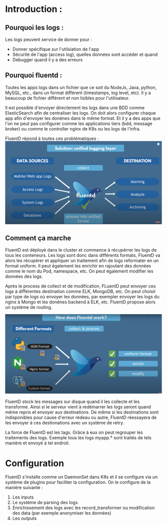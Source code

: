# Introduction : 
## Pourquoi les logs :
Les logs peuvent service de donner pour : 
* Donner spécifique sur l'utilsiation de l'app
* Sécurité de l'app (access log), quelles données sont accéder et quand
* Debugger quand il y a des erreurs

## Pourquoi fluentd :
Toutes les apps logs dans un fichier que ce soit du NodeJs, Java, python, MySQL, etc., dans un format différent (timestamps, log level, etc).
Il y a beaucoup de fichier différent et non lisibles pour l'utilisateur.

Il est possible d'envoyer directement les logs dans une BDD comme ElasticSearch afin de centraliser les logs.
On doit alors configurer chaque app afin d'envoyer les donénes dans le même format. Et il y a des apps que l'on ne peut pas configurer comme les applications tiers (bdd, message broker) ou comme le controller nginx de K8s ou les logs de l'infra.

FluentD répond à toutes ces problématiques :
![alt text](images/fluent_d_solve.png "Logo Title Text 1")

## Comment ça marche
FluentD est déployé dans le cluster et commence à récupérrer les logs de tous les conteneurs.
Les logs sont donc dans différents formats, FluentD va alors les récupérer et appliquer un traitement afin de logs reformater en un format uniform.
Il peut également les enrichir en rajoutant des données comme le nom du Pod, namespace, etc. On peut également modifier les données des logs.

Après le process de collect et de modification, FLuentD peut envoyer ces logs à différentes destination comme ELK, MongoDB, etc.
On peut choisir par type de logs où envoyer les données, par exempler envoyer les logs du nginx à Mongo et les donénes backend à ELK, etc.
FluentD propose alors un système de routing.

![alt text](images/fluent_d_works.png "Logo Title Text 1")

FluentD stock les messages sur disque quand il les collecte et les transforme. Ainsi si le serveur vient à redémarrer les logs seront quand même repris et envoyer aux destinations.
De même si les destinations sont indisponibles pour cause d'erreur rédeau ou autre, FluentD réessayera de les envoyer à ces destionations avec un système de retry.

La force de FluentD est les tags. Grâce à eux on peut regrouper les traitements des logs. Exemple tous les logs myapp.* sont traités de tels manière et envoyé à tel endroit.

# Configuration
FluentD s'installe comme un DaemonSet dans K8s et il se configure via un système de plugins pour faciliter la configuration.
On le configure de la manière suivante :
1. Les inputs <source>
2. Le système de parsing des logs
3. Enrichissement des logs avec les record_transformer ou modification des data (par exemple anonymiser les données)
4. Les outputs 
